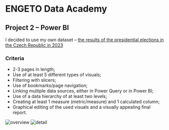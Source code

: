 # **ENGETO Data Academy** 
## **Project 2 – Power BI**

I decided to use my own dataset – [the results of the presidential elections in the Czech Republic in 2023](https://www.volby.cz/opendata/prez2023/prez2023_opendata.htm)

### Criteria
- 2-3 pages in length;
- Use of at least 5 different types of visuals;
- Filtering with slicers;
- Use of bookmarks/page navigation;
- Linking multiple data sources, either in Power Query or in Power BI;
- Use of a data hierarchy of at least two levels;
- Creating at least 1 measure (metric/measure) and 1 calculated column;
- Graphical editing of the used visuals and a visually appealing final report.

![overview](https://i.ibb.co/DwYy0C0/pbi1.png)
![detail](https://i.ibb.co/QKTwWgt/pbi2.png)
